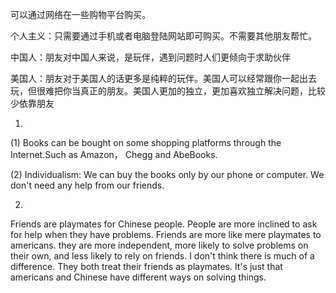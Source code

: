 可以通过网络在一些购物平台购买。

个人主义：只需要通过手机或者电脑登陆网站即可购买。不需要其他朋友帮忙。

中国人：朋友对中国人来说，是玩伴，遇到问题时人们更倾向于求助伙伴

美国人：朋友对于美国人的话更多是纯粹的玩伴。美国人可以经常跟你一起出去玩，但很难把你当真正的朋友。美国人更加的独立，更加喜欢独立解决问题，比较少依靠朋友



1.

(1) Books can be bought on some shopping platforms through the Internet.Such as  Amazon， Chegg and AbeBooks.

(2) Individualism: We can buy the books only by our phone or computer. We don't need any help from our friends.

2.

Friends are playmates for Chinese people. People are more inclined to ask for help when they have problems.  Friends are more like mere playmates to americans. they are more independent, more likely to solve problems on their own, and less likely to rely on friends. I don't think there is much of a difference. They both treat their friends as playmates. It's just that americans and Chinese have different ways on solving things.
